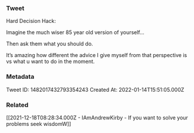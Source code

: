 ### Tweet
Hard Decision Hack:

Imagine the much wiser 85 year old version of yourself…

Then ask them what you should do.

It’s amazing how different the advice I give myself from that perspective is vs what u want to do in the moment.

### Metadata
Tweet ID: 1482017432793354243
Created At: 2022-01-14T15:51:05.000Z

### Related
[[2021-12-18T08:28:34.000Z - IAmAndrewKirby - If you want to solve your problems seek wisdomW]]

